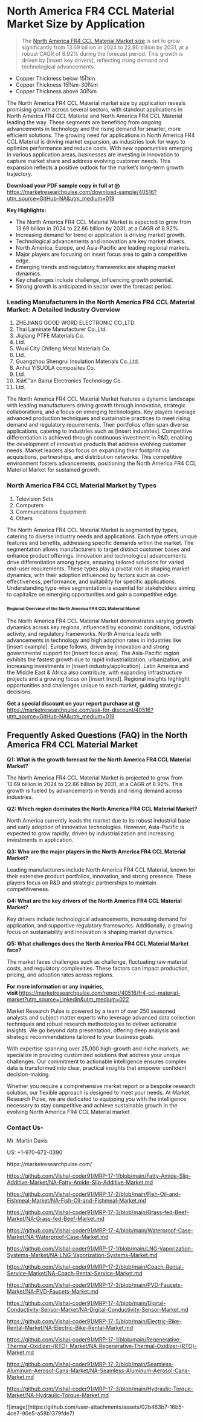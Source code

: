 <h1>North America FR4 CCL Material Market&nbsp;Size by Application</h1><blockquote><p>The <a href="https://marketresearchpulse.com/download-sample/40516?utm_source=GitHub-NA&amp;utm_medium=019">North America FR4 CCL Material Market size</a> is set to grow significantly from 13.69 billion in 2024 to 22.86 billion by 2031, at a robust CAGR of 8.92% during the forecast period. This growth is driven by [insert key drivers], reflecting rising demand and technological advancements.</p></blockquote><ul><li>Copper Thickness below 15Î¼m<li> Copper Thickness 15Î¼m-30Î¼m<li> Copper Thickness above 30Î¼m</li></ul><p>The North America FR4 CCL Material market size by application reveals promising growth across several sectors, with standout applications in North America FR4 CCL Material and North America FR4 CCL Material leading the way. These segments are benefiting from ongoing advancements in technology and the rising demand for smarter, more efficient solutions. The growing need for applications in North America FR4 CCL Material is driving market expansion, as industries look for ways to optimize performance and reduce costs. With new opportunities emerging in various application areas, businesses are investing in innovation to capture market share and address evolving customer needs. This expansion reflects a positive outlook for the market’s long-term growth trajectory.</p><p><strong>Download your PDF sample copy in full at @ </strong><a href="https://marketresearchpulse.com/download-sample/40516?utm_source=GitHub-NA&amp;utm_medium=019">https://marketresearchpulse.com/download-sample/40516?utm_source=GitHub-NA&amp;utm_medium=019</a></p><p><strong>Key Highlights: </strong></p><ul><li>The North America FR4 CCL Material Market is expected to grow from 13.69 billion in 2024 to 22.86 billion by 2031, at a CAGR of 8.92%.</li><li>Increasing demand for trend or application is driving market growth.</li><li>Technological advancements and innovation are key market drivers.</li><li>North America, Europe, and Asia-Pacific are leading regional markets.</li><li>Major players are focusing on insert focus area to gain a competitive edge.</li><li>Emerging trends and regulatory frameworks are shaping market dynamics.</li><li>Key challenges include challenge, influencing growth potential.</li><li>Strong growth is anticipated in sector over the forecast period.</li></ul><h3>Leading Manufacturers in the North America FR4 CCL Material Market: A Detailed Industry Overview</h3><ol><li>ZHEJIANG GOOD WORD ELECTRONIC CO.,LTD.</li><li>Thai Laminate Manufacturer Co.,Ltd.</li><li>Jiujiang PTFE Materials Co.</li><li>Ltd.</li><li>Wuxi City Chifeng Metal Materials Co.</li><li>Ltd.</li><li>Guangzhou Shengrui Insulation Materials Co.,Ltd.</li><li>Anhui YISUOLA composites Co.</li><li>Ltd.</li><li>Xiâ€™an Bairui Electronics Technology Co.</li><li>Ltd.</li></ol><div class="flex max-w-full flex-col flex-grow"><div class="min-h-8 text-message flex w-full flex-col items-end gap-2 whitespace-normal break-words [.text-message+&amp;]:mt-5" dir="auto" data-message-author-role="assistant" data-message-id="fd8432e4-4910-450d-b182-61b7bfb0a01f" data-message-model-slug="gpt-4o"><div class="flex w-full flex-col gap-1 empty:hidden first:pt-[3px]"><div class="markdown prose w-full break-words dark:prose-invert light"><p>The North America FR4 CCL Material Market features a dynamic landscape with leading manufacturers driving growth through innovation, strategic collaborations, and a focus on emerging technologies. Key players leverage advanced production techniques and sustainable practices to meet rising demand and regulatory requirements. Their portfolios often span diverse applications, catering to industries such as [insert industries]. Competitive differentiation is achieved through continuous investment in R&amp;D, enabling the development of innovative products that address evolving customer needs. Market leaders also focus on expanding their footprint via acquisitions, partnerships, and distribution networks. This competitive environment fosters advancements, positioning the North America FR4 CCL Material Market for sustained growth.</p></div></div></div></div><h3>North America FR4 CCL Material Market by Types</h3><ol><li>Television Sets<li> Computers<li> Communications Equipment<li> Others</li></ol><div class="flex max-w-full flex-col flex-grow"><div class="min-h-8 text-message flex w-full flex-col items-end gap-2 whitespace-normal break-words [.text-message+&amp;]:mt-5" dir="auto" data-message-author-role="assistant" data-message-id="084470be-0bb7-4664-bddf-5156b4f41249" data-message-model-slug="gpt-4o-mini"><div class="flex w-full flex-col gap-1 empty:hidden first:pt-[3px]"><div class="markdown prose w-full break-words dark:prose-invert light"><p>The North America FR4 CCL Material Market is segmented by types, catering to diverse industry needs and applications. Each type offers unique features and benefits, addressing specific demands within the market. The segmentation allows manufacturers to target distinct customer bases and enhance product offerings. Innovation and technological advancements drive differentiation among types, ensuring tailored solutions for varied end-user requirements. These types play a pivotal role in shaping market dynamics, with their adoption influenced by factors such as cost-effectiveness, performance, and suitability for specific applications. Understanding type-wise segmentation is essential for stakeholders aiming to capitalize on emerging opportunities and gain a competitive edge.</p></div></div></div></div><h3><span style="font-size: 11px;">Regional Overview of the North America FR4 CCL Material Market</span></h3><div class="flex max-w-full flex-col flex-grow"><div class="min-h-8 text-message flex w-full flex-col items-end gap-2 whitespace-normal break-words [.text-message+&amp;]:mt-5" dir="auto" data-message-author-role="assistant" data-message-id="e9038762-ce64-4e30-91c9-9bd413514231" data-message-model-slug="gpt-4o-mini"><div class="flex w-full flex-col gap-1 empty:hidden first:pt-[3px]"><div class="markdown prose w-full break-words dark:prose-invert light"><p>The North America FR4 CCL Material Market demonstrates varying growth dynamics across key regions, influenced by economic conditions, industrial activity, and regulatory frameworks. North America leads with advancements in technology and high adoption rates in industries like [insert example]. Europe follows, driven by innovation and strong governmental support for [insert focus area]. The Asia-Pacific region exhibits the fastest growth due to rapid industrialization, urbanization, and increasing investments in [insert industry/application]. Latin America and the Middle East &amp; Africa also contribute, with expanding infrastructure projects and a growing focus on [insert trend]. Regional insights highlight opportunities and challenges unique to each market, guiding strategic decisions.</p></div></div></div></div><p><strong>Get a special discount on your report purchase at @ </strong><a href="https://marketresearchpulse.com/ask-for-discount/40516?utm_source=GitHub-NA&amp;utm_medium=019">https://marketresearchpulse.com/ask-for-discount/40516?utm_source=GitHub-NA&amp;utm_medium=019</a></p><h2>Frequently Asked Questions (FAQ) in the North America FR4 CCL Material Market</h2><p><strong>Q1: What is the growth forecast for the North America FR4 CCL Material Market?</strong></p><p>The North America FR4 CCL Material Market is projected to grow from 13.69 billion in 2024 to 22.86 billion by 2031, at a CAGR of 8.92%. This growth is fueled by advancements in trends and rising demand across industries.</p><p><strong>Q2: Which region dominates the North America FR4 CCL Material Market?</strong></p><p>North America currently leads the market due to its robust industrial base and early adoption of innovative technologies. However, Asia-Pacific is expected to grow rapidly, driven by industrialization and increasing investments in application.</p><p><strong>Q3: Who are the major players in the North America FR4 CCL Material Market?</strong></p><p>Leading manufacturers include North America FR4 CCL Material, known for their extensive product portfolios, innovation, and strong presence. These players focus on R&amp;D and strategic partnerships to maintain competitiveness.</p><p><strong>Q4: What are the key drivers of the North America FR4 CCL Material Market?</strong></p><p>Key drivers include technological advancements, increasing demand for application, and supportive regulatory frameworks. Additionally, a growing focus on sustainability and innovation is shaping market dynamics.</p><p><strong>Q5: What challenges does the North America FR4 CCL Material Market face?</strong></p><p>The market faces challenges such as challenge, fluctuating raw material costs, and regulatory complexities. These factors can impact production, pricing, and adoption rates across regions.</p><p><strong>For more information or any inquiries, visit&nbsp;</strong><a href="https://marketresearchpulse.com/report/40516/fr4-ccl-material-market?utm_source=Linkedin&utm_medium=022">https://marketresearchpulse.com/report/40516/fr4-ccl-material-market?utm_source=Linkedin&utm_medium=022</a></p><p>Market Research Pulse is powered by a team of over 250 seasoned analysts and subject matter experts who leverage advanced data collection techniques and robust research methodologies to deliver actionable insights. We go beyond data presentation, offering deep analysis and strategic recommendations tailored to your business goals.</p><p>With expertise spanning over 25,000 high-growth and niche markets, we specialize in providing customized solutions that address your unique challenges. Our commitment to actionable intelligence ensures complex data is transformed into clear, practical insights that empower confident decision-making.</p><p>Whether you require a comprehensive market report or a bespoke research solution, our flexible approach is designed to meet your needs. At Market Research Pulse, we are dedicated to equipping you with the intelligence necessary to stay competitive and achieve sustainable growth in the evolving North America FR4 CCL Material market.</p><h3><strong>Contact Us-</strong></h3><p>Mr. Martin Davis</p><p>US: +1-970-672-0390</p><p>https://marketresearchpulse.com/</p><p><a href="https://github.com/Vishal-coder91/MRP-17-1/blob/main/Fatty-Amide-Slip-Additive-Market/NA-Fatty-Amide-Slip-Additive-Market.md">https://github.com/Vishal-coder91/MRP-17-1/blob/main/Fatty-Amide-Slip-Additive-Market/NA-Fatty-Amide-Slip-Additive-Market.md</a></p><p><a href="https://github.com/Vishal-coder91/MRP-17-2/blob/main/Fish-Oil-and-Fishmeal-Market/NA-Fish-Oil-and-Fishmeal-Market.md">https://github.com/Vishal-coder91/MRP-17-2/blob/main/Fish-Oil-and-Fishmeal-Market/NA-Fish-Oil-and-Fishmeal-Market.md</a></p><p><a href="https://github.com/Vishal-coder91/MRP-17-3/blob/main/Grass-fed-Beef-Market/NA-Grass-fed-Beef-Market.md">https://github.com/Vishal-coder91/MRP-17-3/blob/main/Grass-fed-Beef-Market/NA-Grass-fed-Beef-Market.md</a></p><p><a href="https://github.com/Vishal-coder91/MRP-17-4/blob/main/Waterproof-Case-Market/NA-Waterproof-Case-Market.md">https://github.com/Vishal-coder91/MRP-17-4/blob/main/Waterproof-Case-Market/NA-Waterproof-Case-Market.md</a></p><p><a href="https://github.com/Vishal-coder91/MRP-17-1/blob/main/LNG-Vaporization-Systems-Market/NA-LNG-Vaporization-Systems-Market.md">https://github.com/Vishal-coder91/MRP-17-1/blob/main/LNG-Vaporization-Systems-Market/NA-LNG-Vaporization-Systems-Market.md</a></p><p><a href="https://github.com/Vishal-coder91/MRP-17-2/blob/main/Coach-Rental-Service-Market/NA-Coach-Rental-Service-Market.md">https://github.com/Vishal-coder91/MRP-17-2/blob/main/Coach-Rental-Service-Market/NA-Coach-Rental-Service-Market.md</a></p><p><a href="https://github.com/Vishal-coder91/MRP-17-3/blob/main/PVD-Faucets-Market/NA-PVD-Faucets-Market.md">https://github.com/Vishal-coder91/MRP-17-3/blob/main/PVD-Faucets-Market/NA-PVD-Faucets-Market.md</a></p><p><a href="https://github.com/Vishal-coder91/MRP-17-4/blob/main/Digital-Conductivity-Sensor-Market/NA-Digital-Conductivity-Sensor-Market.md">https://github.com/Vishal-coder91/MRP-17-4/blob/main/Digital-Conductivity-Sensor-Market/NA-Digital-Conductivity-Sensor-Market.md</a></p><p><a href="https://github.com/Vishal-coder91/MRP-17-5/blob/main/Electric-Bike-Rental-Market/NA-Electric-Bike-Rental-Market.md">https://github.com/Vishal-coder91/MRP-17-5/blob/main/Electric-Bike-Rental-Market/NA-Electric-Bike-Rental-Market.md</a></p><p><a href="https://github.com/Vishal-coder91/MRP-17-1/blob/main/Regenerative-Thermal-Oxidizer-(RTO)-Market/NA-Regenerative-Thermal-Oxidizer-(RTO)-Market.md">https://github.com/Vishal-coder91/MRP-17-1/blob/main/Regenerative-Thermal-Oxidizer-(RTO)-Market/NA-Regenerative-Thermal-Oxidizer-(RTO)-Market.md</a></p><p><a href="https://github.com/Vishal-coder91/MRP-17-2/blob/main/Seamless-Aluminum-Aerosol-Cans-Market/NA-Seamless-Aluminum-Aerosol-Cans-Market.md">https://github.com/Vishal-coder91/MRP-17-2/blob/main/Seamless-Aluminum-Aerosol-Cans-Market/NA-Seamless-Aluminum-Aerosol-Cans-Market.md</a></p><p><a href="https://github.com/Vishal-coder91/MRP-17-3/blob/main/Hydraulic-Torque-Market/NA-Hydraulic-Torque-Market.md">https://github.com/Vishal-coder91/MRP-17-3/blob/main/Hydraulic-Torque-Market/NA-Hydraulic-Torque-Market.md</a></p>
![image](https://github.com/user-attachments/assets/02b463b7-16b5-4ce7-90e5-a58b1379fde7)
